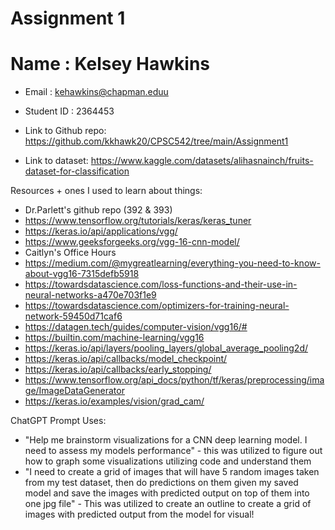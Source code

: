 # Assignment 1

# Name : Kelsey Hawkins
* Email : kehawkins@chapman.eduu
* Student ID : 2364453

* Link to Github repo: https://github.com/kkhawk20/CPSC542/tree/main/Assignment1
* Link to dataset: https://www.kaggle.com/datasets/alihasnainch/fruits-dataset-for-classification

Resources + ones I used to learn about things:
* Dr.Parlett's github repo (392 & 393)
* https://www.tensorflow.org/tutorials/keras/keras_tuner
* https://keras.io/api/applications/vgg/
* https://www.geeksforgeeks.org/vgg-16-cnn-model/
* Caitlyn's Office Hours
* https://medium.com/@mygreatlearning/everything-you-need-to-know-about-vgg16-7315defb5918
* https://towardsdatascience.com/loss-functions-and-their-use-in-neural-networks-a470e703f1e9
* https://towardsdatascience.com/optimizers-for-training-neural-network-59450d71caf6
* https://datagen.tech/guides/computer-vision/vgg16/#
* https://builtin.com/machine-learning/vgg16
* https://keras.io/api/layers/pooling_layers/global_average_pooling2d/
* https://keras.io/api/callbacks/model_checkpoint/
* https://keras.io/api/callbacks/early_stopping/
* https://www.tensorflow.org/api_docs/python/tf/keras/preprocessing/image/ImageDataGenerator
* https://keras.io/examples/vision/grad_cam/

ChatGPT Prompt Uses:
* "Help me brainstorm visualizations for a CNN deep learning model. I need to assess my models performance" - this was utilized to figure out how to graph some visualizations utilizing code and understand them
* "I need to create a grid of images that will have 5 random images taken from my test dataset, then do predictions on them given my saved model and save the images with predicted output on top of them into one jpg file" - This was utilized to create an outline to create a grid of images with predicted output from the model for visual!

